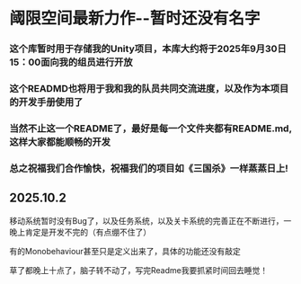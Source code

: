 # 阈限空间最新力作--暂时还没有名字

### 这个库暂时用于存储我的Unity项目，本库大约将于2025年9月30日15：00面向我的组员进行开放
### 这个READMD也将用于我和我的队员共同交流进度，以及作为本项目的开发手册使用了

### 当然不止这一个README了，最好是每一个文件夹都有README.md,这样大家都能顺畅的开发

### 总之祝福我们合作愉快，祝福我们的项目如《三国杀》一样蒸蒸日上!

## 2025.10.2

移动系统暂时没有Bug了，以及任务系统，以及关卡系统的完善正在不断进行，一晚上肯定是开发不完的（有点绷不住了）

有的Monobehaviour甚至只是定义出来了，具体的功能还没有敲定

草了都晚上十点了，脑子转不动了，写完Readme我要抓紧时间回去睡觉！

